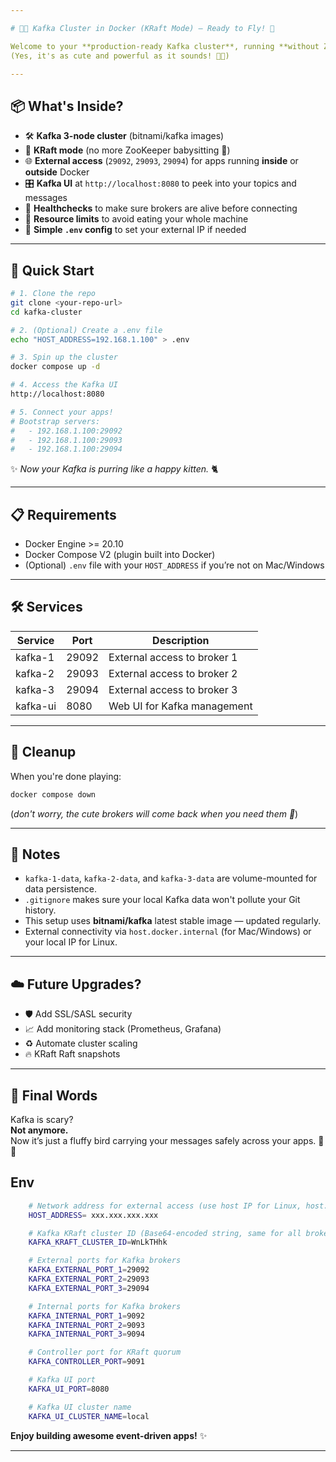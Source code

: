 ```yaml
---

# 🐳✨ Kafka Cluster in Docker (KRaft Mode) — Ready to Fly! 🚀

Welcome to your **production-ready Kafka cluster**, running **without ZooKeeper**, powered by **KRaft mode** — all nicely wrapped inside **Docker Compose** containers.  
(Yes, it's as cute and powerful as it sounds! 🐥🔥)

---
```


## 📦 What's Inside?

- 🛠 **Kafka 3-node cluster** (bitnami/kafka images)
- 🏢 **KRaft mode** (no more ZooKeeper babysitting 🍼)
- 🌐 **External access** (`29092`, `29093`, `29094`) for apps running **inside** or **outside** Docker
- 🎛 **Kafka UI** at `http://localhost:8080` to peek into your topics and messages
- 💪 **Healthchecks** to make sure brokers are alive before connecting
- 🧹 **Resource limits** to avoid eating your whole machine
- 📄 **Simple `.env` config** to set your external IP if needed

---

## 🚀 Quick Start

```bash
# 1. Clone the repo
git clone <your-repo-url>
cd kafka-cluster

# 2. (Optional) Create a .env file
echo "HOST_ADDRESS=192.168.1.100" > .env

# 3. Spin up the cluster
docker compose up -d

# 4. Access the Kafka UI
http://localhost:8080

# 5. Connect your apps!
# Bootstrap servers:
#   - 192.168.1.100:29092
#   - 192.168.1.100:29093
#   - 192.168.1.100:29094
```

✨ *Now your Kafka is purring like a happy kitten.* 🐈

---

## 📋 Requirements

- Docker Engine >= 20.10
- Docker Compose V2 (plugin built into Docker)
- (Optional) `.env` file with your `HOST_ADDRESS` if you’re not on Mac/Windows

---

## 🛠 Services

| Service     | Port | Description                      |
|-------------|------|----------------------------------|
| kafka-1     | 29092 | External access to broker 1     |
| kafka-2     | 29093 | External access to broker 2     |
| kafka-3     | 29094 | External access to broker 3     |
| kafka-ui    | 8080  | Web UI for Kafka management     |

---

## 🧹 Cleanup

When you're done playing:

```bash
docker compose down
```
(*don't worry, the cute brokers will come back when you need them 🐣*)

---

## 📖 Notes

- `kafka-1-data`, `kafka-2-data`, and `kafka-3-data` are volume-mounted for data persistence.
- `.gitignore` makes sure your local Kafka data won't pollute your Git history.
- This setup uses **bitnami/kafka** latest stable image — updated regularly.
- External connectivity via `host.docker.internal` (for Mac/Windows) or your local IP for Linux.

---

## ☁️ Future Upgrades?

- 🛡️ Add SSL/SASL security
- 📈 Add monitoring stack (Prometheus, Grafana)
- ♻️ Automate cluster scaling
- 🔥 KRaft Raft snapshots

---

## 🐣 Final Words

Kafka is scary?  
**Not anymore.**  
Now it’s just a fluffy bird carrying your messages safely across your apps. 🐥💬

## Env

```bash
    # Network address for external access (use host IP for Linux, host.docker.internal for Windows/macOS)
    HOST_ADDRESS= xxx.xxx.xxx.xxx

    # Kafka KRaft cluster ID (Base64-encoded string, same for all brokers)
    KAFKA_KRAFT_CLUSTER_ID=WnLkTHhk

    # External ports for Kafka brokers
    KAFKA_EXTERNAL_PORT_1=29092
    KAFKA_EXTERNAL_PORT_2=29093
    KAFKA_EXTERNAL_PORT_3=29094

    # Internal ports for Kafka brokers
    KAFKA_INTERNAL_PORT_1=9092
    KAFKA_INTERNAL_PORT_2=9093
    KAFKA_INTERNAL_PORT_3=9094

    # Controller port for KRaft quorum
    KAFKA_CONTROLLER_PORT=9091

    # Kafka UI port
    KAFKA_UI_PORT=8080

    # Kafka UI cluster name
    KAFKA_UI_CLUSTER_NAME=local
```

**Enjoy building awesome event-driven apps!** ✨

---
